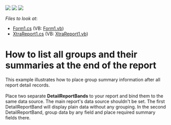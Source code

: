 <!-- default badges list -->
![](https://img.shields.io/endpoint?url=https://codecentral.devexpress.com/api/v1/VersionRange/128601709/15.1.3%2B)
[![](https://img.shields.io/badge/Open_in_DevExpress_Support_Center-FF7200?style=flat-square&logo=DevExpress&logoColor=white)](https://supportcenter.devexpress.com/ticket/details/T317199)
[![](https://img.shields.io/badge/📖_How_to_use_DevExpress_Examples-e9f6fc?style=flat-square)](https://docs.devexpress.com/GeneralInformation/403183)
<!-- default badges end -->
<!-- default file list -->
*Files to look at*:

* [Form1.cs](./CS/TestGroupSummaryAfterDetail/Form1.cs) (VB: [Form1.vb](./VB/TestGroupSummaryAfterDetail/Form1.vb))
* [XtraReport1.cs](./CS/TestGroupSummaryAfterDetail/XtraReport1.cs) (VB: [XtraReport1.vb](./VB/TestGroupSummaryAfterDetail/XtraReport1.vb))
<!-- default file list end -->
# How to list all groups and their summaries at the end of the report


This example illustrates how to place group summary information after all report detail records.<br><br>Place two separate <strong>DetailReportBands</strong> to your report and bind them to the same data source. The main report's data source shouldn't be set. The first DetailReportBand will display plain data without any grouping. In the second DetailReportBand, group data by any field and place required summary fields there.

<br/>


